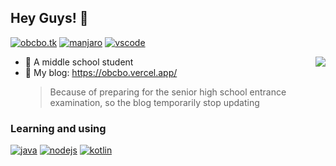 ## Hey Guys! 👋

[![obcbo.tk](https://img.shields.io/badge/BLOG-ObcbOの窝-blue?style=flat-square&logo=hexo)](https://obcbo.vercel.app/) [![manjaro](https://img.shields.io/badge/OS-Manjaro-succeed.svg?style=flat-square&logo=manjaro)](https://manjaro.org/) [![vscode](https://img.shields.io/badge/IDE-Visual%20Studio%20Code-blue?style=flat-square&logo=visual-studio-code&logoColor=ffffff)](https://code.visualstudio.com/)

<img src="https://github-readme-stats.vercel.app/api?username=ObcbO&show_icons=true&count_private=true&hide=prs&theme=default_repocard" align="right" />

- 🎈 A middle school student
- 🌱 My blog: <https://obcbo.vercel.app/>
  > Because of preparing for the senior high school entrance examination, so the blog temporarily stop updating

### Learning and using

[![java](https://img.shields.io/badge/-Java-007396?style=flat-square&logo=java&logoColor=ffffff)](https://java.com/) [![nodejs](https://img.shields.io/badge/-Node.js-43853d?style=flat-square&logo=node.js&logoColor=ffffff)](https://nodejs.org/) [![kotlin](https://img.shields.io/badge/-Kotlin-blue?style=flat-square&logo=kotlin&color=a82daa)](https://kotlinlang.org/)
